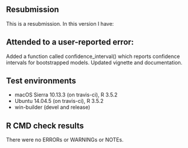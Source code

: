 ## Resubmission
This is a resubmission. In this version I have:

## Attended to a user-reported error:
Added a function called confidence_interval() which reports confidence intervals for bootstrapped models. Updated vignette and documentation. 

## Test environments
* macOS Sierra 10.13.3 (on travis-ci), R 3.5.2
* Ubuntu 14.04.5 (on travis-ci), R 3.5.2
* win-builder (devel and release)

## R CMD check results
There were no ERRORs or WARNINGs or NOTEs. 
